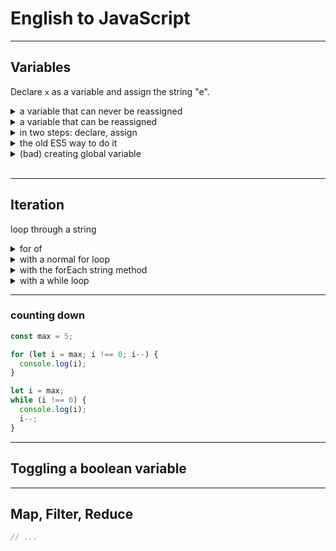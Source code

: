 # English to JavaScript

---

## Variables

Declare `x` as a variable and assign the string "e".

<details>
<summary>a variable that can never be reassigned</summary>

```js
const x = 'e';
```

</details>
<details>
<summary>a variable that can be reassigned</summary>

```js
let x = 'e';
```

</details>
<details>
<summary>in two steps: declare, assign</summary>

```js
let x;
x = 'e';
```

</details>
<details>
<summary>the old ES5 way to do it</summary>

```js
var x = 'e';
```

</details>
<details>
<summary>(bad) creating global  variable</summary>

```js
x = 'e';
```

</details>
<br>

---

## Iteration

loop through a string

<details>
<summary>for of</summary>

```js
const string = 'toad';
for (const character of string) {
  console.log(character);
}
```

</details>
<details>
<summary>with a normal for loop</summary>

```js
const string = 'toad';
for (let i = 0; i < string.length; i++) {
  const character = string[i];
  console.log(character);
}
```

</details>
<details>
<summary>with the forEach string method</summary>

```js
const string = 'toad';
string.forEach(character => {
  console.log(character);
});
```

</details>
<details>
<summary>with a while loop</summary>

```js
const string = 'toad';
let i = 0;
while (i < string.length) {
  console.log(string[i]);
  i++;
}
```

</details>

---

### counting down

```js
const max = 5;

for (let i = max; i !== 0; i--) {
  console.log(i);
}

let i = max;
while (i !== 0) {
  console.log(i);
  i--;
}
```

---

## Toggling a boolean variable

---

## Map, Filter, Reduce

```js
// ...
```
